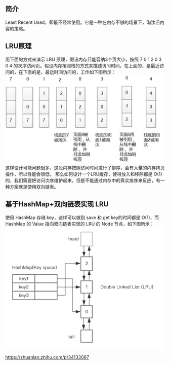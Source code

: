 ## 简介
Least Recent Used，即最不经常使用。它是一种在内存不够的场景下，淘汰旧内容的策略。
## LRU原理
用下面的方式来演示 LRU 原理，假设内存只能容纳3个页大小，按照 7 0 1 2 0 3 0 4 的次序访问页。假设内存按照栈的方式来描述访问时间，在上面的，是最近访问的，在下面的是，最远时间访问的，工作如下图所示：
[![Build Status](../images/LRU1.jpg)](https://xxx/xxx)
这样设计可能问题很多，这段内存按照访问时间进行了排序，会有大量的内存拷贝操作，所以性能会很低。
那么如何设计一个LRU缓存，使得放入和移除都是 O(1) 的，我们需要把访问次序维护起来，但是不能通过内存中的真实排序来反应，有一种方案就是使用双向链表。

## 基于HashMap+双向链表实现 LRU
使用 HashMap 存储 key，这样可以做到 save 和 get key的时间都是 O(1)，而 HashMap 的 Value 指向双向链表实现的 LRU 的 Node 节点，如下图所示：
[![Build Status](../images/LRU2.jpg)](https://xxx/xxx)

https://zhuanlan.zhihu.com/p/34133067
